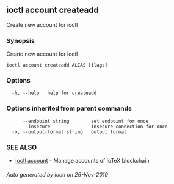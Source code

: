 ## ioctl account createadd

Create new account for ioctl

### Synopsis

Create new account for ioctl

```
ioctl account createadd ALIAS [flags]
```

### Options

```
  -h, --help   help for createadd
```

### Options inherited from parent commands

```
      --endpoint string        set endpoint for once
      --insecure               insecure connection for once
  -o, --output-format string   output format
```

### SEE ALSO

* [ioctl account](ioctl_account.md)	 - Manage accounts of IoTeX blockchain

###### Auto generated by ioctl on 26-Nov-2019
